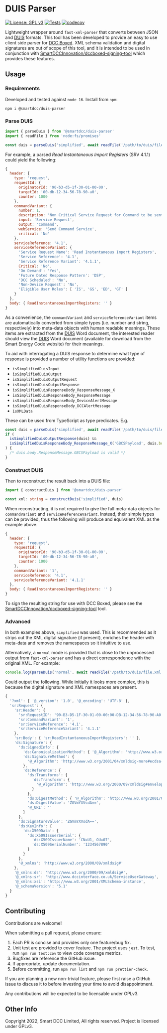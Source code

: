 # DUIS Parser

[![License: GPL v3](https://img.shields.io/badge/License-GPLv3-blue.svg)](https://www.gnu.org/licenses/gpl-3.0)
[![Tests](https://github.com/SmartDCCInnovation/duis-parser/actions/workflows/node.yml/badge.svg?branch=main&event=push)](https://github.com/SmartDCCInnovation/duis-parser/actions/workflows/node.yml)
[![codecov](https://codecov.io/gh/SmartDCCInnovation/duis-parser/branch/main/graph/badge.svg?token=WC8CIK1CBV)](https://codecov.io/gh/SmartDCCInnovation/duis-parser)

Lightweight wrapper around `fast-xml-parser` that converts between JSON and
[DUIS][duis] formats. This tool has been developed to provide an easy to use
client side parser for [DCC Boxed][boxed]. XML schema validation and digital
signatures are out of scope of this tool, and it is intended to be used in
conjunction with [SmartDCCInnovation/dccboxed-signing-tool][sign] which provides
these features.

## Usage

### Requirements

Developed and tested against `node 16`. Install from `npm`:

```
npm i @smartdcc/duis-parser
```

### Parse DUIS

```ts
import { parseDuis } from '@smartdcc/duis-parser'
import { readFile } from 'node:fs/promises'

const duis = parseDuis('simplified', await readFile('/path/to/duis/file.xml'))
```

For example, a parsed *Read Instantaneous Import Registers* (SRV 4.1.1) could
yield the following:

```js
{
  header: {
    type: 'request',
    requestId: {
      originatorId: '90-b3-d5-1f-30-01-00-00',
      targetId: '00-db-12-34-56-78-90-a0',
      counter: 1000
    },
    commandVariant: {
      number: 1,
      description: 'Non Critical Service Request for Command to be sent to a Device via the SM WAN',
      input: 'Service Request',
      output: 'Command',
      webService: 'Send Command Service',
      critical: 'No'
    },
    serviceReference: '4.1',
    serviceReferenceVariant: {
      'Service Request Name': 'Read Instantaneous Import Registers',
      'Service Reference': '4.1',
      'Service Reference Variant': '4.1.1',
      Critical: 'No',
      'On Demand': 'Yes',
      'Future Dated Response Pattern': 'DSP',
      'DCC Scheduled': 'No',
      'Non-Device Request': 'No',
      'Eligible User Roles': [ 'IS', 'GS', 'ED', 'GT' ]
    }
  },
  body: { ReadInstantaneousImportRegisters: '' }
}
```

As a convenience, the `commandVariant` and `serviceReferenceVariant` items are
automatically converted from simple types (i.e. number and string, respectively)
into meta-data objects with human readable meanings. These items are extracted
from the [DUIS][duis] Word document, the interested reader should view the
[DUIS][duis] Word document (available for download from the Smart Energy Code
website) for their meanings.

To aid with interrogating a DUIS response to determine what type of response is
provided a number of utility functions are provided:

  * `isSimplifiedDuisInput`
  * `isSimplifiedDuisOutput`
  * `isSimplifiedDuisOutputRequest`
  * `isSimplifiedDuisOutputResponse`
  * `isSimplifiedDuisResponseBody_ResponseMessage_X`
  * `isSimplifiedDuisResponseBody_ResponseMessage`
  * `isSimplifiedDuisResponseBody_DeviceAlertMessage`
  * `isSimplifiedDuisResponseBody_DCCAlertMessage`
  * `isXMLData`

These can be used from TypeScript as type predicates. E.g.

```ts
const duis = parseDuis('simplified', await readFile('/path/to/duis/file.xml'))
if (
  isSimplifiedDuisOutputResponse(duis) &&
  isSimplifiedDuisResponseBody_ResponseMessage_X('GBCSPayload', duis.body)
) {
  /* duis.body.ResponseMessage.GBCSPayload is valid */
}
```

### Construct DUIS

Then to reconstruct the result back into a DUIS file:

```ts
import { constructDuis } from '@smartdcc/duis-parser'

const xml: string = constructDuis('simplified', duis)
```

When reconstructing, it is not required to give the full meta-data objects for
`commandVariant` and `serviceReferenceVariant`. Instead, their simple types can
be provided, thus the following will produce and equivalent XML as the example
above.

```js
{
  header: {
    type: 'request',
    requestId: {
      originatorId: '90-b3-d5-1f-30-01-00-00',
      targetId: '00-db-12-34-56-78-90-a0',
      counter: 1000
    },
    commandVariant: '1',
    serviceReference: '4.1',
    serviceReferenceVariant: '4.1.1'
  },
  body: { ReadInstantaneousImportRegisters: '' }
}
```

To sign the resulting string for use with DCC Boxed, please see the
[SmartDCCInnovation/dccboxed-signing-tool][sign] tool.

### Advanced

In both examples above, `simplified` was used. This is recommended as it strips
out the XML digital signature (if present), enriches the header with meta-data
and removes the namespaces so it intuitive to use. 

Alternatively, a `normal` mode is provided that is close to the unprocessed
output from `fast-xml-parser` and has a direct correspondence with the original
XML. For example:

```ts
console.log(parseDuis('normal', await readFile('/path/to/duis/file.xml')))
```

Could output the following. While initially it looks more complex, this is
because the digital signature and XML namespaces are present.

```js
{
  '?xml': { '@_version': '1.0', '@_encoding': 'UTF-8' },
  'sr:Request': {
    'sr:Header': {
      'sr:RequestID': '90-B3-D5-1F-30-01-00-00:00-DB-12-34-56-78-90-A0:1000',
      'sr:CommandVariant': '1',
      'sr:ServiceReference': '4.1',
      'sr:ServiceReferenceVariant': '4.1.1'
    },
    'sr:Body': { 'sr:ReadInstantaneousImportRegisters': '' },
    'ds:Signature': {
      'ds:SignedInfo': {
        'ds:CanonicalizationMethod': { '@_Algorithm': 'http://www.w3.org/2001/10/xml-exc-c14n#' },
        'ds:SignatureMethod': {
          '@_Algorithm': 'http://www.w3.org/2001/04/xmldsig-more#ecdsa-sha256'
        },
        'ds:Reference': {
          'ds:Transforms': {
            'ds:Transform': {
              '@_Algorithm': 'http://www.w3.org/2000/09/xmldsig#enveloped-signature'
            }
          },
          'ds:DigestMethod': { '@_Algorithm': 'http://www.w3.org/2001/04/xmlenc#sha256' },
          'ds:DigestValue': 'ZGVmYXVsdA==',
          '@_URI': ''
        }
      },
      'ds:SignatureValue': 'ZGVmYXVsdA==',
      'ds:KeyInfo': {
        'ds:X509Data': {
          'ds:X509IssuerSerial': {
            'ds:X509IssuerName': 'CN=U1, OU=07',
            'ds:X509SerialNumber': '1234567890'
          }
        }
      },
      '@_xmlns': 'http://www.w3.org/2000/09/xmldsig#'
    },
    '@_xmlns:ds': 'http://www.w3.org/2000/09/xmldsig#',
    '@_xmlns:sr': 'http://www.dccinterface.co.uk/ServiceUserGateway',
    '@_xmlns:xsi': 'http://www.w3.org/2001/XMLSchema-instance',
    '@_schemaVersion': '5.1'
  }
}
```

## Contributing

Contributions are welcome!

When submitting a pull request, please ensure:

  1. Each PR is concise and provides only one feature/bug fix.
  2. Unit test are provided to cover feature. The project uses `jest`. To test,
     run `npm run test:cov` to view code coverage metrics.
  3. Bugfixes are reference the GitHub issue.
  4. If appropriate, update documentation.
  5. Before committing, run `npm run lint` and `npm run prettier-check`.

If you are planning a new non-trivial feature, please first raise a GitHub issue
to discuss it to before investing your time to avoid disappointment.

Any contributions will be expected to be licensable under GPLv3.

## Other Info

Copyright 2022, Smart DCC Limited, All rights reserved. Project is licensed under GPLv3.


[duis]: https://smartenergycodecompany.co.uk/the-smart-energy-code-2/ "Smart Energy Code, see Appendix AD"
[boxed]: https://www.smartdcc.co.uk/our-smart-network/network-products-services/dcc-boxed/ "DCC Boxed"
[sign]: https://github.com/SmartDCCInnovation/dccboxed-signing-tool "DCC Boxed Signing Tool"